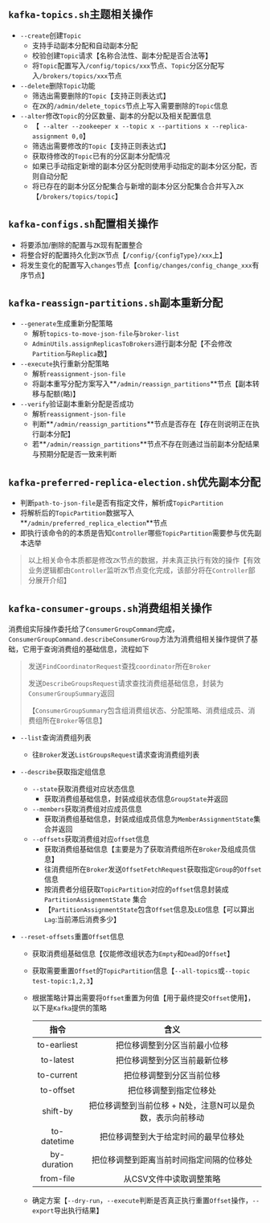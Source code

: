 ## `kafka-topics.sh`主题相关操作

- `--create`创建`Topic`
  - 支持手动副本分配和自动副本分配
  - 校验创建`Topic`请求【名称合法性、副本分配是否合法等】
  - 将`Topic`配置写入`/config/topics/xxx`节点、`Topic`分区分配写入`/brokers/topics/xxx`节点
- `--delete`删除`Topic`功能
  - 筛选出需要删除的`Topic`【支持正则表达式】
  - 在`ZK`的`/admin/delete_topics`节点上写入需要删除的`Topic`信息
- `--alter`修改`Topic`的分区数量、副本的分配以及相关配置信息
  - 【` --alter --zookeeper x --topic x --partitions x --replica-assignment 0,0`】
  - 筛选出需要修改的`Topic`【支持正则表达式】
  - 获取待修改的`Topic`已有的分区副本分配情况
  - 如果已手动指定新增的副本分区分配则使用手动指定的副本分区分配，否则自动分配
  - 将已存在的副本分区分配集合与新增的副本分区分配集合合并写入`ZK`【`/brokers/topics/topic`】

## `kafka-configs.sh`配置相关操作

- 将要添加/删除的配置与`ZK`现有配置整合
- 将整合好的配置持久化到`ZK`节点【`/config/{configType}/xxx`上】
- 将发生变化的配置写入`changes`节点【`config/changes/config_change_xxx`有序节点】

## `kafka-reassign-partitions.sh`副本重新分配

- `--generate`生成重新分配策略
  - 解析`topics-to-move-json-file`与`broker-list`
  - `AdminUtils.assignReplicasToBrokers`进行副本分配【不会修改`Partition`与`Replica`数】
- `--execute`执行重新分配策略
  - 解析`reassignment-json-file`
  - 将副本重写分配方案写入**`/admin/reassign_partitions`**节点【副本转移与配额(略)】
- `--verify`验证副本重新分配是否成功
  - 解析`reassignment-json-file`
  - 判断**`/admin/reassign_partitions`**节点是否存在【存在则说明正在执行副本分配】
  - 若**`/admin/reassign_partitions`**节点不存在则通过当前副本分配结果与预期分配是否一致来判断

## `kafka-preferred-replica-election.sh`优先副本分配

- 判断`path-to-json-file`是否有指定文件，解析成`TopicPartition`
- 将解析后的`TopicPartition`数据写入**`/admin/preferred_replica_election`**节点
- 即执行该命令的的本质是告知`Controller`哪些`TopicPartition`需要参与优先副本选举

> 以上相关命令本质都是修改`ZK`节点的数据，并未真正执行有效的操作【有效业务逻辑都由`Controller`监听`ZK`节点变化完成，该部分将在`Controller`部分展开介绍】

## `kafka-consumer-groups.sh`消费组相关操作

消费组实际操作委托给了`ConsumerGroupCommand`完成，`ConsumerGroupCommand.describeConsumerGroup`方法为消费组相关操作提供了基础，它用于查询消费组的基础信息，流程如下

> 发送`FindCoordinatorRequest`查找`coordinator`所在`Broker`
>
> 发送`DescribeGroupsRequest`请求查找消费组基础信息，封装为`ConsumerGroupSummary`返回
>
> 【`ConsumerGroupSummary`包含组消费组状态、分配策略、消费组成员、消费组所在`Broker`等信息】

- `--list`查询消费组列表

  - 往`Broker`发送`ListGroupsRequest`请求查询消费组列表

- `--describe`获取指定组信息

  - `--state`获取消费组对应状态信息
    - 获取消费组基础信息，封装成组状态信息`GroupState`并返回
  - `--members`获取消费组对应成员信息
    - 获取消费组基础信息，封装成组成员信息为`MemberAssignmentState`集合并返回
  - `--offsets`获取消费组对应`offset`信息
    - 获取消费组基础信息【主要是为了获取消费组所在`Broker`及组成员信息】
    - 往消费组所在`Broker`发送`OffsetFetchRequest`获取指定`Group`的`Offset`信息
    - 按消费者分组获取`TopicPartition`对应的`offset`信息封装成`PartitionAssignmentState` 集合
    - 【`PartitionAssignmentState`包含`Offset`信息及`LEO`信息【可以算出`Lag`:当前滞后消费多少】

- `--reset-offsets`重置`Offset`信息

  - 获取消费组基础信息【仅能修改组状态为`Empty`和`Dead`的`Offset`】

  - 获取需要重置`Offset`的`TopicPartition`信息【`--all-topics`或`--topic test-topic:1,2,3`】

  - 根据策略计算出需要将`Offset`重置为何值【用于最终提交`Offset`使用】，以下是`Kafka`提供的策略

    |    指令     |                           含义                            |
    | :---------: | :-------------------------------------------------------: |
    | to-earliest |               把位移调整到分区当前最小位移                |
    |  to-latest  |               把位移调整到分区当前最新位移                |
    | to-current  |                 把位移调整到分区当前位移                  |
    |  to-offset  |                  把位移调整到指定位移处                   |
    |  shift-by   | 把位移调整到当前位移 + N处，注意N可以是负数，表示向前移动 |
    | to-datetime |           把位移调整到大于给定时间的最早位移处            |
    | by-duration |         把位移调整到距离当前时间指定间隔的位移处          |
    |  from-file  |                  从CSV文件中读取调整策略                  |

  - 确定方案【`--dry-run`，`--execute`判断是否真正执行重置`Offset`操作，`--export`导出执行结果】